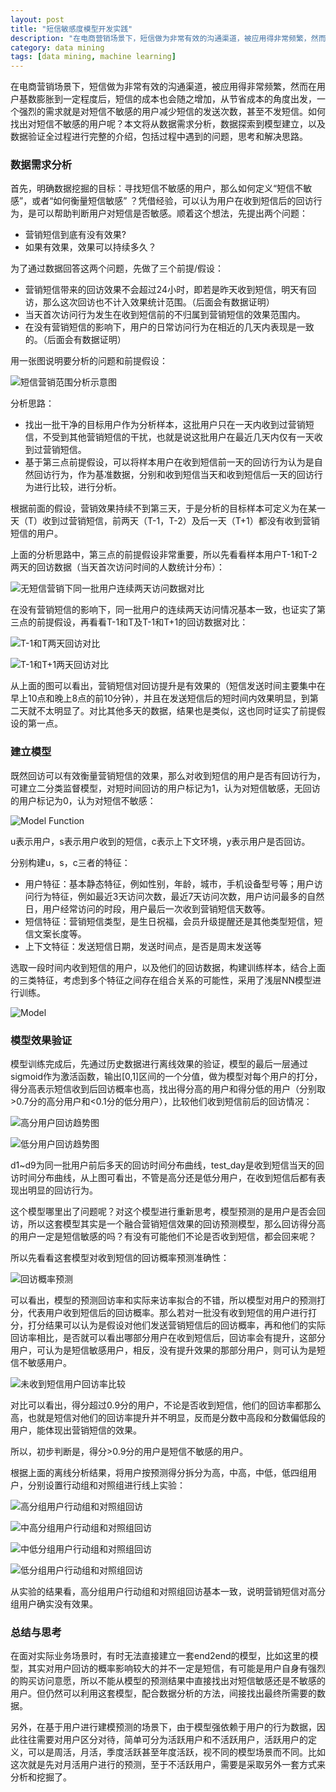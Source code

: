 ```yaml
---
layout: post
title: "短信敏感度模型开发实践"
description: "在电商营销场景下，短信做为非常有效的沟通渠道，被应用得非常频繁，然而在用户基数膨胀到一定程度后，短信的成本也会随之增加，从节省成本的角度出发，一个强烈的需求就是对短信不敏感的用户减少短信的发送次数，甚至不发短信。这里的关键就是如何找出短信不敏感的用户，本文将介绍如何找出短信不敏感用户的整体分析过程，以及对这类场景的总结与思考。"
category: data mining
tags: [data mining, machine learning]
---
```


在电商营销场景下，短信做为非常有效的沟通渠道，被应用得非常频繁，然而在用户基数膨胀到一定程度后，短信的成本也会随之增加，从节省成本的角度出发，一个强烈的需求就是对短信不敏感的用户减少短信的发送次数，甚至不发短信。如何找出对短信不敏感的用户呢？本文将从数据需求分析，数据探索到模型建立，以及数据验证全过程进行完整的介绍，包括过程中遇到的问题，思考和解决思路。

### 数据需求分析

首先，明确数据挖掘的目标：寻找短信不敏感的用户，那么如何定义“短信不敏感”，或者“如何衡量短信敏感” ？凭借经验，可以认为用户在收到短信后的回访行为，是可以帮助判断用户对短信是否敏感。顺着这个想法，先提出两个问题：

* 营销短信到底有没有效果?
* 如果有效果，效果可以持续多久？

为了通过数据回答这两个问题，先做了三个前提/假设：

* 营销短信带来的回访效果不会超过24小时，即若是昨天收到短信，明天有回访，那么这次回访也不计入效果统计范围。（后面会有数据证明）
* 当天首次访问行为发生在收到短信前的不归属到营销短信的效果范围内。
* 在没有营销短信的影响下，用户的日常访问行为在相近的几天内表现是一致的。（后面会有数据证明）

用一张图说明要分析的问题和前提假设：

![短信营销范围分析示意图](https://ws3.sinaimg.cn/large/0069RVTdgy1fuwrceyfhwj30hs058aat.jpg)

分析思路：

* 找出一批干净的目标用户作为分析样本，这批用户只在一天内收到过营销短信，不受到其他营销短信的干扰，也就是说这批用户在最近几天内仅有一天收到过营销短信。
* 基于第三点前提假设，可以将样本用户在收到短信前一天的回访行为认为是自然回访行为，作为基准数据，分别和收到短信当天和收到短信后一天的回访行为进行比较，进行分析。

根据前面的假设，营销效果持续不到第三天，于是分析的目标样本可定义为在某一天（T）收到过营销短信，前两天（T-1，T-2）及后一天（T+1）都没有收到营销短信的用户。

上面的分析思路中，第三点的前提假设非常重要，所以先看看样本用户T-1和T-2两天的回访数据（当天首次访问时间的人数统计分布）：

![无短信营销下同一批用户连续两天访问数据对比](https://ws4.sinaimg.cn/large/0069RVTdgy1fuwr9qqgc9j308w05vmxo.jpg)

在没有营销短信的影响下，同一批用户的连续两天访问情况基本一致，也证实了第三点的前提假设，再看看T-1和T及T-1和T+1的回访数据对比：

![T-1和T两天回访对比](https://ws3.sinaimg.cn/large/0069RVTdgy1fuwr9qjl00j308w066q3e.jpg)

![T-1和T+1两天回访对比](https://ws2.sinaimg.cn/large/0069RVTdgy1fuwr9qcy1lj308w062q3g.jpg)

从上面的图可以看出，营销短信对回访提升是有效果的（短信发送时间主要集中在早上10点和晚上8点的前10分钟），并且在发送短信后的短时间内效果明显，到第二天就不太明显了。对比其他多天的数据，结果也是类似，这也同时证实了前提假设的第一点。

### 建立模型

既然回访可以有效衡量营销短信的效果，那么对收到短信的用户是否有回访行为，可建立二分类监督模型，对短时间回访的用户标记为1，认为对短信敏感，无回访的用户标记为0，认为对短信不敏感：

![Model Function](https://ws3.sinaimg.cn/large/0069RVTdgy1fuwrewyaflj302s00rq2u.jpg)



u表示用户，s表示用户收到的短信，c表示上下文环境，y表示用户是否回访。

分别构建u，s，c三者的特征：

* 用户特征：基本静态特征，例如性别，年龄，城市，手机设备型号等；用户访问行为特征，例如最近3天访问次数，最近7天访问次数，用户访问最多的自然日，用户经常访问的时段，用户最后一次收到营销短信天数等。
* 短信特征：营销短信类型，是生日祝福，会员升级提醒还是其他类型短信，短信文案长度等。
* 上下文特征：发送短信日期，发送时间点，是否是周末发送等

选取一段时间内收到短信的用户，以及他们的回访数据，构建训练样本，结合上面的三类特征，考虑到多个特征之间存在组合关系的可能性，采用了浅层NN模型进行训练。

![Model](https://ws4.sinaimg.cn/large/0069RVTdgy1fuwr9vk9pfj30dw09ft9p.jpg)

### 模型效果验证

模型训练完成后，先通过历史数据进行离线效果的验证，模型的最后一层通过sigmoid作为激活函数，输出[0,1]区间的一个分值，做为模型对每个用户的打分，得分高表示短信收到后回访概率也高，找出得分高的用户和得分低的用户（分别取>0.7分的高分用户和<0.1分的低分用户），比较他们收到短信前后的回访情况：

![高分用户回访趋势图](https://ws1.sinaimg.cn/large/0069RVTdgy1fuwr9z3sj0j308w064js4.jpg)

![低分用户回访趋势图](https://ws3.sinaimg.cn/large/0069RVTdgy1fuwr9wkl0gj308w068754.jpg)



d1~d9为同一批用户前后多天的回访时间分布曲线，test_day是收到短信当天的回访时间分布曲线，从上图可看出，不管是高分还是低分用户，在收到短信后都有表现出明显的回访行为。

这个模型哪里出了问题呢？对这个模型进行重新思考，模型预测的是用户是否会回访，所以这套模型其实是一个融合营销短信效果的回访预测模型，那么回访得分高的用户一定是短信敏感的吗？有没有可能他们不论是否收到短信，都会回来呢？

所以先看看这套模型对收到短信的回访概率预测准确性：

![回访概率预测](https://ws4.sinaimg.cn/large/0069RVTdgy1fuwr9v6w38j30dc085gmw.jpg)



可以看出，模型的预测回访率和实际来访率拟合的不错，所以模型对用户的预测打分，代表用户收到短信后的回访概率。那么若对一批没有收到短信的用户进行打分，打分结果可以认为是假设对他们发送营销短信后的回访概率，再和他们的实际回访率相比，是否就可以看出哪部分用户在收到短信后，回访率会有提升，这部分用户，可认为是短信敏感用户，相反，没有提升效果的那部分用户，则可认为是短信不敏感用户。

![未收到短信用户回访率比较](https://ws2.sinaimg.cn/large/0069RVTdgy1fuwr9vdsxkj30dc0730tz.jpg)

对比可以看出，得分超过0.9分的用户，不论是否收到短信，他们的回访率都那么高，也就是短信对他们的回访率提升并不明显，反而是分数中高段和分数偏低段的用户，能体现出营销短信的效果。

所以，初步判断是，得分>0.9分的用户是短信不敏感的用户。

根据上面的离线分析结果，将用户按预测得分拆分为高，中高，中低，低四组用户，分别设置行动组和对照组进行线上实验：

![高分组用户行动组和对照组回访](https://ws3.sinaimg.cn/large/0069RVTdgy1fuwr9yxaeij308w0653z1.jpg)

![中高分组用户行动组和对照组回访](https://ws4.sinaimg.cn/large/0069RVTdgy1fuwr9zc1tej308w06074u.jpg)

![中低分组用户行动组和对照组回访](https://ws2.sinaimg.cn/large/0069RVTdgy1fuwr9yojiyj308w0633z1.jpg)

![低分组用户行动组和对照组回访](https://ws3.sinaimg.cn/large/0069RVTdgy1fuwr9wekakj308w063t96.jpg)

从实验的结果看，高分组用户行动组和对照组回访基本一致，说明营销短信对高分组用户确实没有效果。

### 总结与思考

在面对实际业务场景时，有时无法直接建立一套end2end的模型，比如这里的模型，其实对用户回访的概率影响较大的并不一定是短信，有可能是用户自身有强烈的购买访问意愿，所以不能从模型的预测结果中直接找出对短信敏感还是不敏感的用户。但仍然可以利用这套模型，配合数据分析的方法，间接找出最终所需要的数据。

另外，在基于用户进行建模预测的场景下，由于模型强依赖于用户的行为数据，因此往往需要对用户区分对待，简单可分为活跃用户和不活跃用户，活跃用户的定义，可以是周活，月活，季度活跃甚至年度活跃，视不同的模型场景而不同。比如这次就是先对月活用户进行的预测，至于不活跃用户，需要是采取另外一套方式来分析和挖掘了。